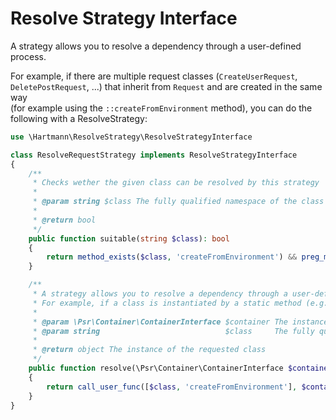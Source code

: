 # Resolve Strategy Interface

A strategy allows you to resolve a dependency through a user-defined process.  

For example, if there are multiple request classes (```CreateUserRequest```, ```DeletePostRequest```, ...) that inherit from ```Request``` and are created in the same way  
(for example using the ```::createFromEnvironment``` method), you can do the following with a ResolveStrategy:

```php
use \Hartmann\ResolveStrategy\ResolveStrategyInterface

class ResolveRequestStrategy implements ResolveStrategyInterface
{
    /**
     * Checks wether the given class can be resolved by this strategy
     *
     * @param string $class The fully qualified namespace of the class to be resolved
     *
     * @return bool
     */
    public function suitable(string $class): bool
    {
        return method_exists($class, 'createFromEnvironment') && preg_match('/^.+?Request$/') === 1;
    }

    /**
     * A strategy allows you to resolve a dependency through a user-defined process.
     * For example, if a class is instantiated by a static method (e.g. ::createFromEnvironment), this can be resolved by a strategy.
     *
     * @param \Psr\Container\ContainerInterface $container The instance of the PSR-11 container
     * @param string                            $class     The fully qualified namespace of the class to be resolved
     *
     * @return object The instance of the requested class
     */
    public function resolve(\Psr\Container\ContainerInterface $container, string $class)
    {
        return call_user_func([$class, 'createFromEnvironment'], $container->get('environment'));
    }
}
```